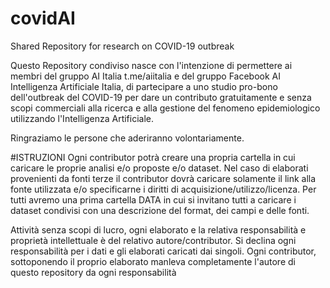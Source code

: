 # covidAI
Shared Repository for research on COVID-19 outbreak

Questo Repository condiviso nasce con l'intenzione di permettere ai membri del gruppo AI Italia t.me/aiitalia e del gruppo Facebook AI Intelligenza Artificiale Italia, di partecipare a uno studio pro-bono dell'outbreak del COVID-19 per dare un contributo gratuitamente e senza scopi commerciali alla ricerca e alla gestione del fenomeno epidemiologico utilizzando l'Intelligenza Artificiale. 

Ringraziamo le persone che aderiranno volontariamente.

#ISTRUZIONI
Ogni contributor potrà creare una propria cartella in cui caricare le proprie analisi e/o proposte e/o dataset. Nel caso di elaborati provenienti da fonti terze il contributor dovrà caricare solamente il link alla fonte utilizzata e/o specificarne i diritti di acquisizione/utilizzo/licenza.
Per tutti avremo una prima cartella DATA in cui si invitano tutti a caricare i dataset condivisi con una descrizione del format, dei campi e delle fonti.

Attività senza scopi di lucro, ogni elaborato e la relativa responsabilità e proprietà intellettuale è del relativo autore/contributor. Si declina ogni responsabilità per i dati e gli elaborati caricati dai singoli. Ogni contributor, sottoponendo il proprio elaborato manleva completamente l'autore di questo repository da ogni responsabilità
